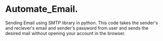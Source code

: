 # Automate_Email.
Sending Email using SMTP library in python.
This code takes the sender's and reciever's email and sender's password from user and sends the desired mail without opening your account in the browser. 
